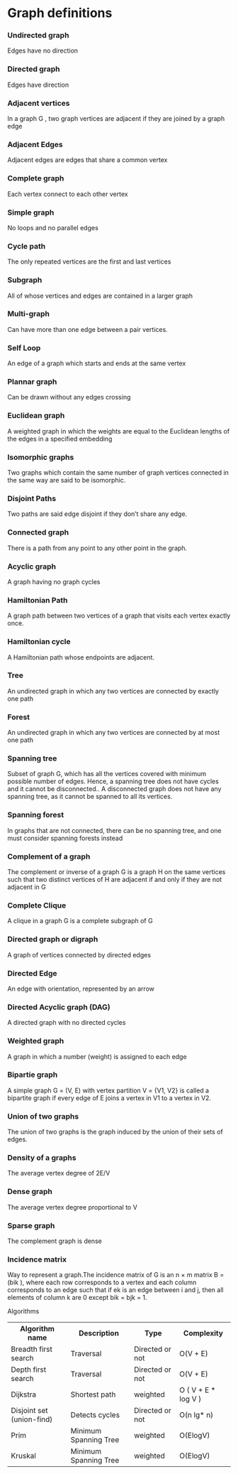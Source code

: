# Graph definitions

### Undirected graph
Edges have no direction
### Directed graph
Edges have direction
### Adjacent vertices
In a graph G , two graph vertices are adjacent if they are joined by a graph edge
### Adjacent Edges
Adjacent edges are edges that share a common vertex
### Complete graph
Each vertex connect to each other vertex
### Simple graph
No loops and no parallel edges
### Cycle path
The only repeated vertices are the first and last vertices
### Subgraph
All of whose vertices and edges are contained in a larger graph
### Multi-graph
Can have more than one edge between a pair vertices.
### Self Loop
An edge of a graph which starts and ends at the same vertex
### Plannar graph
Can be drawn without any edges crossing
### Euclidean graph
A weighted graph in which the weights are equal to the Euclidean lengths of the edges in a specified embedding
### Isomorphic graphs
Two graphs which contain the same number of graph vertices connected in the same way are said to be isomorphic.
### Disjoint Paths
Two paths are said edge disjoint if they don’t share any edge.
### Connected graph
There is a path from any point to any other point in the graph.
### Acyclic graph
A graph having no graph cycles
### Hamiltonian Path
A graph path between two vertices of a graph that visits each vertex exactly once.
### Hamiltonian cycle
A Hamiltonian path whose endpoints are adjacent.
### Tree
An undirected graph in which any two vertices are connected by exactly one path
### Forest
An undirected graph in which any two vertices are connected by at most one path
### Spanning tree
Subset of graph G, which has all the vertices covered with minimum possible number of edges. Hence, a spanning tree does not have cycles and it cannot be disconnected.. A disconnected graph does not have any spanning tree, as it cannot be spanned to all its vertices.
### Spanning forest
In graphs that are not connected, there can be no spanning tree, and one must consider spanning forests instead
### Complement of a graph
The complement or inverse of a graph G is a graph H on the same vertices such that two distinct vertices of H are adjacent if and only if they are not adjacent in G
### Complete Clique
A clique in a graph G is a complete subgraph of G
### Directed graph or digraph
A graph of vertices connected by directed edges
### Directed Edge
An  edge with orientation, represented by an arrow
### Directed Acyclic graph (DAG)
A directed graph with no directed cycles
### Weighted graph
A graph in which a number (weight) is assigned to each edge
### Bipartie graph
A simple graph G = (V, E) with vertex partition V = {V1, V2} is called a bipartite graph if every edge of E joins a vertex in V1 to a vertex in V2.
### Union of two graphs
The union of two graphs is the graph induced by the union of their sets of edges.
### Density of a graphs
The average vertex degree of 2E/V
### Dense graph
The average vertex degree proportional to V
### Sparse graph
The complement graph is dense
### Incidence matrix
Way to represent a graph.The incidence matrix of G is an n × m matrix B = (bik ), where each row corresponds to a vertex and each column corresponds to an edge such that if ek is an edge between i and j, then all elements of column k are 0 except bik = bjk = 1.

Algorithms

<table>
  <tr>
    <th>Algorithm name</th>
    <th>Description</th>
    <th>Type</th>
    <th>Complexity</th>
  </tr>
  <tr>
    <td>Breadth first search </td>
    <td>Traversal</td>
    <td>Directed or not</td>
    <td> O(V + E)</td>
  </tr>
  <tr>
    <td>Depth first search </td>
    <td>Traversal</td>
    <td>Directed or not</td>
    <td> O(V + E)</td>
  </tr>
  <tr>
    <td>Dijkstra</td>
    <td>Shortest path</td>
    <td>weighted</td>
    <td> O ( V + E * log V ) </td>
  </tr>
  <tr>
    <td>Disjoint set (union-find)</td>
    <td>Detects cycles</td>
    <td>Directed or not</td>
    <td> O(n lg* n)</td>
  </tr>
  <tr>
    <td>Prim</td>
    <td>Minimum Spanning Tree</td>
    <td>weighted</td>
    <td>O(ElogV)</td>
  </tr>
    <tr>
    <td>Kruskal</td>
    <td>Minimum Spanning Tree</td>
    <td>weighted</td>
    <td>O(ElogV)</td>
  </tr>
</table>